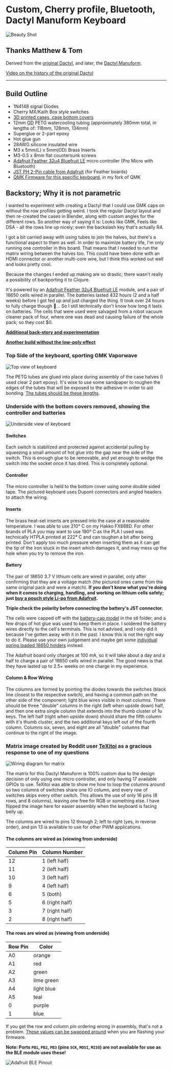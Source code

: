 # Custom, Cherry profile, Bluetooth, Dactyl Manuform Keyboard

![Beauty Shot](images/P1090436.jpg)

## Thanks Matthew & Tom

Derived from the [original Dactyl](https://github.com/adereth/dactyl-keyboard), and later, the [Dactyl Manuform](https://github.com/tshort/dactyl-keyboard).

[Video on the history of the original Dactyl](https://www.youtube.com/watch?v=uk3A41U0iO4)

----

## Build Outline

* 1N4148 signal Diodes
* Cherry MX/Kailh Box style switches
* [3D printed cases, case bottom covers](stl-models)
* 12mm <abbr title="Outer Diameter">OD</abbr> PETG watercooling tubing (approximately 380mm total, in lengths of: 118mm, 128mm, 134mm)
* Superglue or 2-part epoxy
* Hot glue gun
* 28AWG silicone insulated wire
* M3 x 5mm(L) x 5mm(OD) Brass Inserts
* M3-0.5 x 8mm flat countersunk screws
* [Adafruit Feather 32u4 Bluefruit LE](https://www.adafruit.com/product/2829) micro controller (Pro Micro with Bluetooth)
* [JST PH 2-Pin cable from Adafruit](https://www.adafruit.com/product/261) (for Feather boards)
* [QMK Firmware for this specific keyboard](https://github.com/jamiehs/qmk_firmware/tree/master/keyboards/dactyl_manuform_bluetooth), in my fork of QMK

## Backstory; Why it is not parametric

I wanted to experiment with creating a Dactyl that I could use GMK caps on without the row profiles getting weird. I took the regular Dactyl layout and then re-created the cases in Blender, along with custom angles for the different rows. So another way of saying it is: Looks like GMK, Feels like DSA - all the rows line up nicely; even the backslash key that's actually R4.

I got a bit carried away with using tubes to join the halves, but there's a functional aspect to them as well. In order to maximize battery life, I'm only running one controller in this board. That means that I needed to run the matrix wiring between the halves too. This could have been done with an HDMI connector or another multi-core wire, but I think this worked out well and looks pretty cool.

Because the changes I ended up making are so drastic; there wasn't really a possibility of backporting it to Clojure.

It's powered by an [Adafruit Feather 32u4 Bluefruit LE](https://www.adafruit.com/product/2829) module, and a pair of 18650 cells wired in parallel. The batteries lasted 432 hours (2 and a half weeks) before I got fed up and just charged the thing. It took over 24 hours to fully charge though 🤨... So I still technically don't know how long it lasts on batteries. The cells that were used were salvaged from a robot vacuum cleaner pack of four, where one was dead and causing failure of the whole pack; so they cost $0.

**[Additional back-story and experimentation](https://www.reddit.com/r/ErgoMechKeyboards/comments/fos88x/progress_on_my_custom_cherrygmkcompatible_dactyl/)** 

**[Another build without the low-poly effect](https://www.reddit.com/r/MechanicalKeyboards/comments/g5shvi/custom_bluetooth_dactyl_manuform_additional_notes/fo5afsn/)** 

### Top Side of the keyboard, sporting GMK Vaporwave

![Top view of keyboard](images/P1090437.jpg)

The PETG tubes are glued into place during assembly of the case halves (I used clear 2 part epoxy). It's wise to use some sandpaper to roughen the edges of the tubes that will be exposed to the adhesive in order to aid bonding. [The tubes should be these lengths](images/tubes.jpg).

### Underside with the bottom covers removed, showing the controller and batteries

![Underside view of keyboard](images/P1090425.jpg)

#### Switches

Each switch is stabilized and protected against accidental pulling by squeezing a small amount of hot glue into the gap near the side of the switch. This is enough glue to be removable, and yet enough to wedge the switch into the socket once it has dried. This is completely optional.

#### Controller

The micro controller is held to the bottom cover using some double sided tape. The pictured keyboard uses Dupont connectors and angled headers to attach the wiring.

#### Inserts

The brass heat-set inserts are pressed into the case at a reasonable temperature. I was able to use 210&deg; C on my Hakko FX888D. For other brands of PLA you may want to use 190&deg; C as the PLA I used was technically HTPLA printed at 222&deg; C and can toughen a bit after being printed. Don't apply too much pressure when inserting them as it can get the tip of the iron stuck in the insert which damages it, and may mess up the hole when you try to remove the iron.

#### Battery

The pair of 18650 3.7 V lithium cells are wired in parallel, only after confirming that they are a voltage match (the pictured ones came from the same original pack and were a match). **If you don't know what you're doing when it comes to charging, handling, and working on lithium cells safely; just [buy a pouch style Li-po from Adafruit](https://www.adafruit.com/product/258).**

**Triple check the polarity before connecting the battery's JST connector.**

The cells were capped off with the [battery-cap model](stl-models/battery-cap.stl) in the stl folder, and a few drops of hot glue was used to keep them in place. I soldered the battery wires directly to the cell's terminals. This is not advised, and I only did it because I've gotten away with it in the past. I know this is not the right way to do it. Please use your own judgement and maybe get some [individual spring loaded 18650 holders](https://www.amazon.com/dp/B013DUOJV4) instead.

The Adafruit board only charges at 100 mA, so it will take about a day and a half to charge a pair of 18650 cells wired in parallel. The good news is that they have lasted up to 2.5+ weeks on one charge in my experience.

#### Column & Row Wiring

The columns are formed by pointing the diodes towards the switches (black line closest to the respective switch), and having a common path on the other side of the component; light blue wires visible in most columns. There should be three "double" columns in the right (left when upside down) half, and then one extra single column that extends into the thumb cluster of 1u keys. The left half (right when upside down) should share the fifth column with it's thumb cluster, and the two additional keys left out of the fourth column. Columns six, seven, and eight are all "double" columns that continue to the right of the image.

### Matrix image created by Reddit user [TeXitoi](https://www.reddit.com/user/TeXitoi/) as a gracious response to one of my questions

![Wiring diagram for matrix](images/matrix-diodes-flipped.png)

The matrix for this Dactyl Manuform is 100% custom due to the design decision of only using one micro controller, and only having 17 available GPIOs to use. TeXitoi was able to show me how to loop the columns around so two columns of switches share one IO column, and every row of switches skips every other switch. This allows the use of only 16 pins (8 rows, and 8 columns), leaving one free for RGB or something else. I have flipped the image here for easier assembly when the keyboard is facing belly up.

The columns are wired to pins 12 through 2; left to right (yes, in reverse order), and pin 13 is available to use for other PWM applications.

#### The columns are wired as (viewing from underside)

|Column Pin | Column Number |
|--------|------------------|
| 12     | 1 (left half)    |
| 11     | 2 (left half)    |
| 10     | 3 (left half)    |
| 9      | 4 (left half)    |
| 6      | 5 (both)         |
| 5      | 6 (right half)   |
| 3      | 7 (right half)   |
| 2      | 8 (right half)   |

#### The rows are wired as (viewing from underside)

|Row Pin | Color        |
|--------|--------------|
| A0     | orange       |
| A1     | red          |
| A2     | green        |
| A3     | lime green   |
| A4     | light blue   |
| A5     | teal         |
| 0      | purple       |
| 1      | blue         |

If you get the row and column pin ordering wrong in assembly, that's not a problem. [These values can be swapped around](https://github.com/jamiehs/qmk_firmware/blob/master/keyboards/dactyl_manuform_bluetooth/config.h#L18-L19) when you are flashing your firmware.

**Note: Ports `PB1`, `PB2`, `PB3` (pins `SCK`, `MOSI`, `MISO`) are not available for use as the BLE module uses these!**

![Adafruit BLE Pinout](images/adafruit_products_Feather_32u4_Bluefruit_v2.3-1.png)
